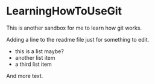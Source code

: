 # LearningHowToUseGit
This is another sandbox for me to learn how git works.

Adding a line to the readme file just for something to edit.
- this is a list maybe?
- another list item
- a third list item

And more text.

